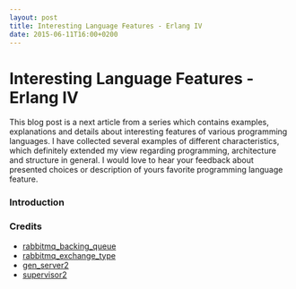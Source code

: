 ```yaml
---
layout: post
title: Interesting Language Features - Erlang IV
date: 2015-06-11T16:00+0200
---
```


# Interesting Language Features - Erlang IV

<quote class="disclaimer">This blog post is a next article from a series which contains examples, explanations and details about interesting features of various programming languages. I have collected several examples of different characteristics, which definitely extended my view regarding programming, architecture and structure in general. I would love to hear your feedback about presented choices or description of yours favorite programming language feature.</quote>

### Introduction

### Credits

- [rabbitmq_backing_queue](https://github.com/rabbitmq/rabbitmq-server/blob/master/src/rabbit_backing_queue.erl)
- [rabbitmq_exchange_type](https://github.com/rabbitmq/rabbitmq-server/blob/master/src/rabbit_exchange_type.erl)
- [gen_server2](https://github.com/rabbitmq/rabbitmq-server/blob/master/src/gen_server2.erl)
- [supervisor2](https://github.com/rabbitmq/rabbitmq-server/blob/master/src/supervisor2.erl)
